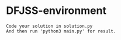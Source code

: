 # DFJSS-environment
    Code your solution in solution.py
    And then run 'python3 main.py' for result.
